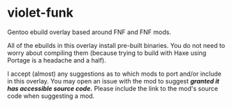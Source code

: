 # violet-funk

Gentoo ebuild overlay based around FNF and FNF mods.

All of the ebuilds in this overlay install pre-built binaries. You do not need to worry about compiling them (because trying to build with Haxe using Portage is a headache and a half).

I accept (almost) any suggestions as to which mods to port and/or include in this overlay. You may open an issue with the mod to suggest ***granted it has accessible source code.*** Please include the link to the mod's source code when suggesting a mod.
